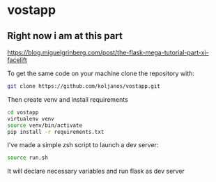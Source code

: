 # vostapp

## Right now i am at this part

<https://blog.miguelgrinberg.com/post/the-flask-mega-tutorial-part-xi-facelift>

To get the same code on your machine clone the repository with:

``` bash
git clone https://github.com/koljanos/vostapp.git
```

Then create venv and install requirements

``` bash
cd vostapp
virtualenv venv
source venv/bin/activate
pip install -r requirements.txt
```

I've made a simple zsh script to launch a dev server:

``` bash
source run.sh
```

It will declare necessary variables and run flask as dev server
